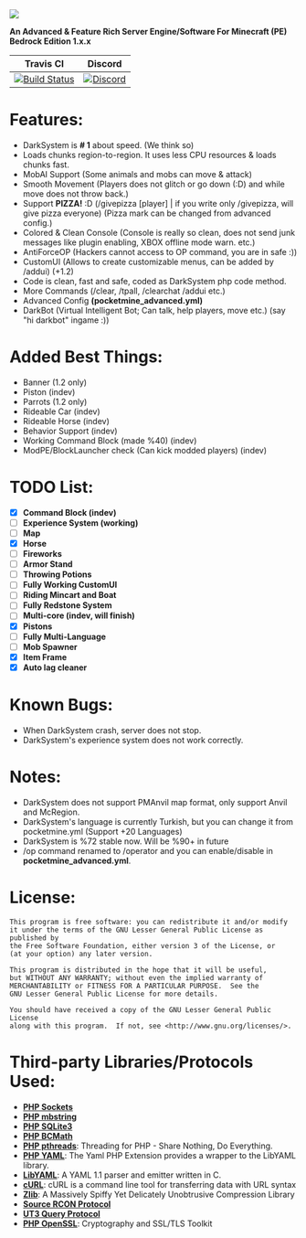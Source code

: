 <img src="https://raw.githubusercontent.com/DarkYusuf13/DarkSystem/master/banner.png" border="0">


**An Advanced & Feature Rich Server Engine/Software For Minecraft (PE) Bedrock Edition 1.x.x**

| Travis CI | Discord |
| :---: | :---:|
[![Build Status](https://travis-ci.org/DarkYusuf13/DarkSystem.svg?branch=master)](https://travis-ci.org/DarkYusuf13/DarkSystem) | [![Discord](https://camo.githubusercontent.com/455152269a0ed38255ed15e375084d4dd08e0c98/68747470733a2f2f696d672e736869656c64732e696f2f62616467652f636861742d6f6e253230646973636f72642d3732383944412e737667)](https://discord.gg/4TewN6v) |

# Features:
- DarkSystem is **# 1** about speed. (We think so)
- Loads chunks region-to-region. It uses less CPU resources & loads chunks fast.
- MobAI Support (Some animals and mobs can move & attack)
- Smooth Movement (Players does not glitch or go down (:D) and while move does not throw back.)
- Support **PIZZA!** :D (/givepizza [player] | if you write only /givepizza, will give pizza everyone) (Pizza mark can be changed from advanced config.)
- Colored & Clean Console (Console is really so clean, does not send junk messages like plugin enabling, XBOX offline mode warn. etc.)
- AntiForceOP (Hackers cannot access to OP command, you are in safe :))
- CustomUI (Allows to create customizable menus, can be added by /addui) (+1.2)
- Code is clean, fast and safe, coded as DarkSystem php code method.
- More Commands (/clear, /tpall, /clearchat /addui etc.)
- Advanced Config **(pocketmine_advanced.yml)**
- DarkBot (Virtual Intelligent Bot; Can talk, help players, move etc.) (say "hi darkbot" ingame :))

# Added Best Things:
- Banner (1.2 only)
- Piston (indev)
- Parrots (1.2 only)
- Rideable Car (indev)
- Rideable Horse (indev)
- Behavior Support (indev)
- Working Command Block (made %40) (indev)
- ModPE/BlockLauncher check (Can kick modded players) (indev)

# TODO List:
- [x] **Command Block (indev)**
- [ ] **Experience System (working)**
- [ ] **Map**
- [x] **Horse**
- [ ] **Fireworks**
- [ ] **Armor Stand**
- [ ] **Throwing Potions**
- [ ] **Fully Working CustomUI**
- [ ] **Riding Mincart and Boat**
- [ ] **Fully Redstone System**
- [ ] **Multi-core (indev, will finish)**
- [x] **Pistons**
- [ ] **Fully Multi-Language**
- [ ] **Mob Spawner**
- [x] **Item Frame**
- [x] **Auto lag cleaner**

# Known Bugs:
- When DarkSystem crash, server does not stop.
- DarkSystem's experience system does not work correctly.

# Notes:
- DarkSystem does not support PMAnvil map format, only support Anvil and McRegion.
- DarkSystem's language is currently Turkish, but you can change it from pocketmine.yml (Support +20 Languages)
- DarkSystem is %72 stable now. Will be %90+ in future
- /op command renamed to /operator and you can enable/disable in **pocketmine_advanced.yml**.

# License:
```
This program is free software: you can redistribute it and/or modify
it under the terms of the GNU Lesser General Public License as published by
the Free Software Foundation, either version 3 of the License, or
(at your option) any later version.

This program is distributed in the hope that it will be useful,
but WITHOUT ANY WARRANTY; without even the implied warranty of
MERCHANTABILITY or FITNESS FOR A PARTICULAR PURPOSE.  See the
GNU Lesser General Public License for more details.

You should have received a copy of the GNU Lesser General Public License
along with this program.  If not, see <http://www.gnu.org/licenses/>.
```

# Third-party Libraries/Protocols Used:
* __[PHP Sockets](http://php.net/manual/en/book.sockets.php)__
* __[PHP mbstring](http://php.net/manual/en/book.mbstring.php)__
* __[PHP SQLite3](http://php.net/manual/en/book.sqlite3.php)__
* __[PHP BCMath](http://php.net/manual/en/book.bc.php)__
* __[PHP pthreads](http://pthreads.org/)__: Threading for PHP - Share Nothing, Do Everything.
* __[PHP YAML](https://code.google.com/p/php-yaml/)__: The Yaml PHP Extension provides a wrapper to the LibYAML library.
* __[LibYAML](http://pyyaml.org/wiki/LibYAML)__: A YAML 1.1 parser and emitter written in C.
* __[cURL](http://curl.haxx.se/)__: cURL is a command line tool for transferring data with URL syntax
* __[Zlib](http://www.zlib.net/)__: A Massively Spiffy Yet Delicately Unobtrusive Compression Library
* __[Source RCON Protocol](https://developer.valvesoftware.com/wiki/Source_RCON_Protocol)__
* __[UT3 Query Protocol](http://wiki.unrealadmin.org/UT3_query_protocol)__
* __[PHP OpenSSL](http://php.net/manual/en/book.openssl.php)__: Cryptography and SSL/TLS Toolkit
